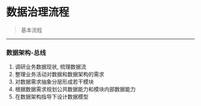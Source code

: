 # 数据治理流程
> 基本流程
********

### 数据架构-总线
1. 调研业务数据现状, 梳理数据流
2. 整理业务活动对数据和数据架构的需求
3. 对数据需求抽象分层形成若干模块
4. 根据数据需求规划公共数据能力和模块内部数据能力
5. 在数据架构指导下设计数据模型